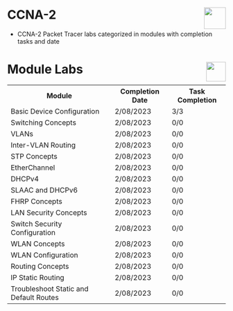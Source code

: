 # CCNA-2 <img align='right' src='https://cdn.dribbble.com/users/3826508/screenshots/14400745/media/d95e3ca02e149c6e8f96f0e20941b28e.gif' width='50' height='50'>
- CCNA-2 Packet Tracer labs categorized in modules with completion tasks and date

# Module Labs <img align='right' src='https://media.tenor.com/NdWpwj3NKpYAAAAM/santosh-dawar-scientist.gif' width='45' height='45'>

<div style='align: center'>
  <table>
    <tr>
      <th>Module</th>
      <th>Completion Date</th>
      <th>Task Completion</th>
    </tr>
    <tr>
      <td>Basic Device Configuration</td>
      <td>2/08/2023</td>
      <td>3/3</td>
    </tr>
    <tr>
      <td>Switching Concepts</td>
      <td>2/08/2023</td>
      <td>0/0</td>
    </tr>
    <tr>
      <td>VLANs</td>
      <td>2/08/2023</td>
      <td>0/0</td>
    </tr>
    <tr>
      <td>Inter-VLAN Routing</td>
      <td>2/08/2023</td>
      <td>0/0</td>
    </tr>
    <tr>
      <td>STP Concepts</td>
      <td>2/08/2023</td>
      <td>0/0</td>
    </tr>
    <tr>
      <td>EtherChannel</td>
      <td>2/08/2023</td>
      <td>0/0</td>
    </tr>
    <tr>
      <td>DHCPv4</td>
      <td>2/08/2023</td>
      <td>0/0</td>
    </tr>
    <tr>
      <td>SLAAC and DHCPv6</td>
      <td>2/08/2023</td>
      <td>0/0</td>
    </tr>
    <tr>
      <td>FHRP Concepts</td>
      <td>2/08/2023</td>
      <td>0/0</td>
    </tr>
    <tr>
      <td>LAN Security Concepts</td>
      <td>2/08/2023</td>
      <td>0/0</td>
    </tr>
    <tr>
      <td>Switch Security Configuration</td>
      <td>2/08/2023</td>
      <td>0/0</td>
    </tr>
    <tr>
      <td>WLAN Concepts</td>
      <td>2/08/2023</td>
      <td>0/0</td>
    </tr>
    <tr>
      <td>WLAN Configuration</td>
      <td>2/08/2023</td>
      <td>0/0</td>
    </tr>
    <tr>
      <td>Routing Concepts</td>
      <td>2/08/2023</td>
      <td>0/0</td>
    </tr>
    <tr>
      <td>IP Static Routing</td>
      <td>2/08/2023</td>
      <td>0/0</td>
    </tr>
    <tr>
      <td>Troubleshoot Static and Default Routes</td>
      <td>2/08/2023</td>
      <td>0/0</td>
    </tr>
  </table>
</div>
